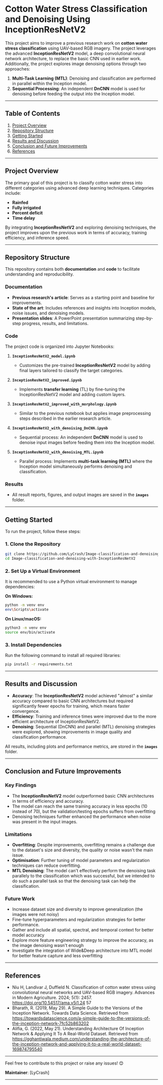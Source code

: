 # Cotton Water Stress Classification and Denoising Using InceptionResNetV2

This project aims to improve a previous research work on **cotton water stress classification** using UAV-based RGB imagery. The project leverages the advanced **InceptionResNetV2** model, a deep convolutional neural network architecture, to replace the basic CNN used in earlier work. Additionally, the project explores image denoising options through two approaches:

1. **Multi-Task Learning (MTL)**: Denoising and classification are performed in parallel within the Inception model.
2. **Sequential Processing**: An independent **DnCNN** model is used for denoising before feeding the output into the Inception model.

---

## Table of Contents

1. [Project Overview](#project-overview)
2. [Repository Structure](#repository-structure)
3. [Getting Started](#getting-started)
4. [Results and Discussion](#results-and-discussion)
5. [Conclusion and Future Improvements](#conclusion-and-future-improvements)
6. [References](#references)

---

## Project Overview
The primary goal of this project is to classify cotton water stress into different categories using advanced deep learning techniques. Categories include:
- **Rainfed**
- **Fully irrigated**
- **Percent deficit**
- **Time delay**

By integrating **InceptionResNetV2** and exploring denoising techniques, the project improves upon the previous work in terms of accuracy, training efficiency, and inference speed.

---

## Repository Structure
This repository contains both **documentation** and **code** to facilitate understanding and reproducibility.

### Documentation
- **Previous research's article**: Serves as a starting point and baseline for improvements.
- **State of the art**: Includes references and insights into Inception models, noise issues, and denoising models.
- **Presentation slides**: A PowerPoint presentation summarizing step-by-step progress, results, and limitations.

### Code
The project code is organized into Jupyter Notebooks:

1. **`InceptionResNetV2_model.ipynb`**
   - Customizes the pre-trained **InceptionResNetV2** model by adding final layers tailored to classify the target categories.

2. **`InceptionResNetV2_improved.ipynb`**
   - Implements **transfer learning** (TL) by fine-tuning the InceptionResNetV2 model and adding custom layers.

3. **`InceptionResNetV2_improved_with_morphology.ipynb`**
   - Similar to the previous notebook but applies image preprocessing steps described in the earlier research article.

4. **`InceptionResNetV2_with_denoising_DnCNN.ipynb`**
   - Sequential process: An independent **DnCNN** model is used to denoise input images before feeding them into the Inception model.

5. **`InceptionResNetV2_with_denoising_MTL.ipynb`**
   - Parallel process: Implements **multi-task learning (MTL)** where the Inception model simultaneously performs denoising and classification.

### Results
- All result reports, figures, and output images are saved in the **`images`** folder.

---

## Getting Started
To run the project, follow these steps:

### 1. Clone the Repository
```bash
git clone https://github.com/LyCrash/Image-classification-and-denoising-with-InceptionResNetV2.git
cd Image-classification-and-denoising-with-InceptionResNetV2
```

### 2. Set Up a Virtual Environment
It is recommended to use a Python virtual environment to manage dependencies:

**On Windows:**
```bash
python -m venv env
env\Scripts\activate
```

**On Linux/macOS:**
```bash
python3 -m venv env
source env/bin/activate
```

### 3. Install Dependencies
Run the following command to install all required libraries:

```bash
pip install -r requirements.txt
```

---

## Results and Discussion
- **Accuracy**: The **InceptionResNetV2** model achieved "almost" a similar accuracy compared to basic CNN architectures but required significantly fewer epochs for training, which means faster convergence.
- **Efficiency**: Training and inference times were improved due to the more efficient architecture of InceptionResNetV2.
- **Denoising**: Sequential (DnCNN) and parallel (MTL) denoising strategies were explored, showing improvements in image quality and classification performance.

All results, including plots and performance metrics, are stored in the **`images`** folder.

---

## Conclusion and Future Improvements
### Key Findings
- The **InceptionResNetV2** model outperformed basic CNN architectures in terms of efficiency and accuracy.
- The model can reach the same training accuracy in less epochs (10 instead of 70), but the validation/testing epochs suffers from overfitting
- Denoising techniques further enhanced the performance when noise was present in the input images.

### Limitations
- **Overfitting**: Despite improvements, overfitting remains a challenge due to the dataset's size and diversity, the quality or noise wasn't the main issue.
- **Optimisation**: Further tuning of model parameters and regularization techniques can reduce overfitting.
- **MTL Denoising**: The model can't effectively perform the denoising task parallely to the classification which was successful, but we intended to do such a parallel task so that the denoising task can help the classification.

### Future Work
- Increase dataset size and diversity to improve generalization (the images were not noisy)
- Fine-tune hyperparameters and regularization strategies for better performance.
- Gather and include all spatial, spectral, and temporal context for better model accuracy
- Explore more feature engineering strategy to improve the accuracy, as the image denoising wasn't enough
- Investigate the integration of Wide&Deep architecture into MTL model for better feature capture and less overfitting

---

## References
- Niu H, Landivar J, Duffield N. Classification of cotton water stress using convolutional neural networks and UAV-based RGB imagery. Advances in Modern Agriculture. 2024; 5(1): 2457. https://doi.org/10.54517/ama.v5i1.24 57
- Bharath, R. (2019, May 29). A Simple Guide to the Versions of the Inception Network. Towards Data Science. Retrieved from https://towardsdatascience.com/a-simple-guide-to-the-versions-of-the-inception-network-7fc52b863202
- Alifia, G. (2022, May 21). Understanding Architecture Of Inception Network & Applying It To A Real-World Dataset. Retrieved from https://gghantiwala.medium.com/understanding-the-architecture-of-the-inception-network-and-applying-it-to-a-real-world-dataset-169874795540

---

Feel free to contribute to this project or raise any issues! 😊

**Maintainer**: [LyCrash]

---
